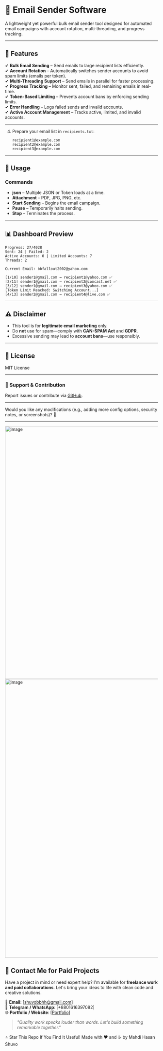 # **📧 Email Sender Software**  

A lightweight yet powerful bulk email sender tool designed for automated email campaigns with account rotation, multi-threading, and progress tracking.  

---

## **📌 Features**  
✔ **Bulk Email Sending** – Send emails to large recipient lists efficiently.  
✔ **Account Rotation** – Automatically switches sender accounts to avoid spam limits (emails per token).  
✔ **Multi-Threading Support** – Send emails in parallel for faster processing.  
✔ **Progress Tracking** – Monitor sent, failed, and remaining emails in real-time.  
✔ **Token-Based Limiting** – Prevents account bans by enforcing sending limits.  
✔ **Error Handling** – Logs failed sends and invalid accounts.  
✔ **Active Account Management** – Tracks active, limited, and invalid accounts.  

---


4. Prepare your email list in `recipients.txt`:  
   ```
   recipient1@example.com  
   recipient2@example.com  
   recipient3@example.com  
   ```  

---

## **🚀 Usage**  


### **Commands**  
- **json** – Multiple JSON or Token loads at a time.
- **Attachment** – PDF, JPG, PNG, etc. 
- **Start Sending** – Begins the email campaign.  
- **Pause** – Temporarily halts sending.  
- **Stop** – Terminates the process.

---

## **📊 Dashboard Preview**  
```
Progress: 27/4028  
Sent: 24 | Failed: 2  
Active Accounts: 0 | Limited Accounts: 7  
Threads: 2  

Current Email: bbfallout2002@yahoo.com  

[1/10] sender1@gmail.com → recipient1@yahoo.com ✅  
[2/11] sender1@gmail.com → recipient2@comcast.net ✅  
[3/12] sender1@gmail.com → recipient3@yahoo.com ✅  
[Token Limit Reached: Switching Account...]  
[4/13] sender2@gmail.com → recipient4@live.com ✅  
```  

---

## **⚠️ Disclaimer**  
- This tool is for **legitimate email marketing** only.  
- Do **not** use for spam—comply with **CAN-SPAM Act** and **GDPR**.  
- Excessive sending may lead to **account bans**—use responsibly.  

---

## **📜 License**  
MIT License  

---

### **🔗 Support & Contribution**  
Report issues or contribute via [GitHub](https://github.com/Mahdi-hasan-shuvo/Email_sender).  

---

Would you like any modifications (e.g., adding more config options, security notes, or screenshots)? 🚀

---

<img width="1280" height="830" alt="image" src="https://github.com/user-attachments/assets/e5fb1d62-4428-4c2f-b1b2-71b17f702435" />

<img width="1285" height="915" alt="image" src="https://github.com/user-attachments/assets/df223f3c-8db9-4e2d-bc4b-0b6e495a78df" />


## 💼 Contact Me for Paid Projects

Have a project in mind or need expert help? I'm available for **freelance work and paid collaborations**. Let's bring your ideas to life with clean code and creative solutions.

📩 **Email**: [shuvobbhh@gmail.com]  
💬 **Telegram / WhatsApp**: [+8801616397082]  
🌐 **Portfolio / Website**: [[Portfolio](https://mahdi-hasan-shuvo.github.io/Mahdi-hasan-shuvo/)]

> *"Quality work speaks louder than words. Let's build something remarkable together."*


⭐ Star This Repo If You Find It Useful!
Made with ❤️ and ☕ by Mahdi Hasan Shuvo
